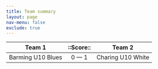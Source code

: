 ```yaml
---
title: Team summary
layout: page
nav-menu: false
exclude: true
---
```




|      Team 1       |  ::Score::  |      Team 2       |
|:-----------------:|:-----------:|:-----------------:|
| Barming U10 Blues | 0 &mdash; 1 | Charing U10 White |

 <br /><br /><br />